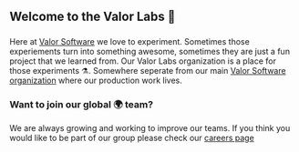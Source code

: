 ## Welcome to the Valor Labs 👋
###
Here at [Valor Software](https://valor-software.com/) we love to experiment.  Sometimes those experiements turn into something awesome, sometimes they are just a fun project that we learned from.  Our Valor Labs organization is a place for those experiments ⚗️.  Somewhere seperate from our main [Valor Software organization](https://github.com/valor-software) where our production work lives. 


### Want to join our global 🌍 team? 
We are always growing and working to improve our teams. If you think you would like to be part of our group please check our [careers page](https://valor-software.com/careers.html)

